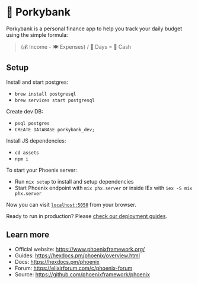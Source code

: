 # 🐷 Porkybank

Porkybank is a personal finance app to help you track your daily budget using the simple formula:

> (💰 Income - 🍽️ Expenses) / 📅 Days = 💸 Cash

## Setup

Install and start postgres:

* `brew install postgresql`
* `brew services start postgresql`

Create dev DB:

* `psql postgres`
* `CREATE DATABASE porkybank_dev;`

Install JS dependencies:

* `cd assets`
* `npm i`

To start your Phoenix server:

* Run `mix setup` to install and setup dependencies
* Start Phoenix endpoint with `mix phx.server` or inside IEx with `iex -S mix phx.server`

Now you can visit [`localhost:5050`](http://localhost:5050) from your browser.

Ready to run in production? Please [check our deployment guides](https://hexdocs.pm/phoenix/deployment.html).

## Learn more

* Official website: <https://www.phoenixframework.org/>
* Guides: <https://hexdocs.pm/phoenix/overview.html>
* Docs: <https://hexdocs.pm/phoenix>
* Forum: <https://elixirforum.com/c/phoenix-forum>
* Source: <https://github.com/phoenixframework/phoenix>
